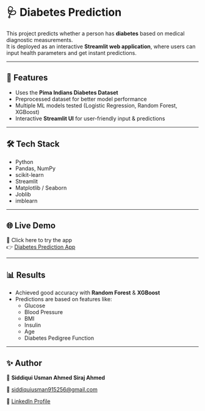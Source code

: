 # 🩺 Diabetes Prediction

This project predicts whether a person has **diabetes** based on medical diagnostic measurements.  
It is deployed as an interactive **Streamlit web application**, where users can input health parameters and get instant predictions.  

---

## 📌 Features
- Uses the **Pima Indians Diabetes Dataset**  
- Preprocessed dataset for better model performance  
- Multiple ML models tested (Logistic Regression, Random Forest, XGBoost)  
- Interactive **Streamlit UI** for user-friendly input & predictions  

---

## 🛠️ Tech Stack
- Python  
- Pandas, NumPy  
- scikit-learn  
- Streamlit  
- Matplotlib / Seaborn  
- Joblib
- imblearn

---

## 🌐 Live Demo
🔗 Click here to try the app  
👉 [Diabetes Prediction App](https://diabetes-predicition-e9auqesqmyzmhs7wyryk78.streamlit.app/)  

---

## 📊 Results
- Achieved good accuracy with **Random Forest** & **XGBoost**  
- Predictions are based on features like:  
  - Glucose  
  - Blood Pressure  
  - BMI  
  - Insulin  
  - Age  
  - Diabetes Pedigree Function  

---

## ✨ Author
👤 **Siddiqui Usman Ahmed Siraj Ahmed**  

📧 siddiquiusman915256@gmail.com  

🔗 [LinkedIn Profile](https://www.linkedin.com/in/usman-siddiqui-948006347)  
